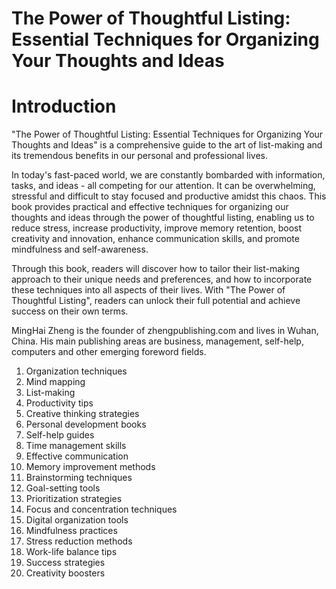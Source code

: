 # The Power of Thoughtful Listing: Essential Techniques for Organizing Your Thoughts and Ideas

# Introduction

"The Power of Thoughtful Listing: Essential Techniques for Organizing Your Thoughts and Ideas" is a comprehensive guide to the art of list-making and its tremendous benefits in our personal and professional lives.

In today's fast-paced world, we are constantly bombarded with information, tasks, and ideas - all competing for our attention. It can be overwhelming, stressful and difficult to stay focused and productive amidst this chaos. This book provides practical and effective techniques for organizing our thoughts and ideas through the power of thoughtful listing, enabling us to reduce stress, increase productivity, improve memory retention, boost creativity and innovation, enhance communication skills, and promote mindfulness and self-awareness.

Through this book, readers will discover how to tailor their list-making approach to their unique needs and preferences, and how to incorporate these techniques into all aspects of their lives. With "The Power of Thoughtful Listing", readers can unlock their full potential and achieve success on their own terms.

MingHai Zheng is the founder of zhengpublishing.com and lives in Wuhan, China. His main publishing areas are business, management, self-help, computers and other emerging foreword fields.




1. Organization techniques
2. Mind mapping
3. List-making
4. Productivity tips
5. Creative thinking strategies
6. Personal development books
7. Self-help guides
8. Time management skills
9. Effective communication
10. Memory improvement methods
11. Brainstorming techniques
12. Goal-setting tools
13. Prioritization strategies
14. Focus and concentration techniques
15. Digital organization tools
16. Mindfulness practices
17. Stress reduction methods
18. Work-life balance tips
19. Success strategies
20. Creativity boosters

